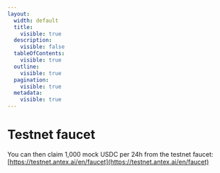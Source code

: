 ```yaml
---
layout:
  width: default
  title:
    visible: true
  description:
    visible: false
  tableOfContents:
    visible: true
  outline:
    visible: true
  pagination:
    visible: true
  metadata:
    visible: true
---
```


# Testnet faucet

You can then claim 1,000 mock USDC per 24h from the testnet faucet: [https://testnet.antex.ai/en/faucet](https://testnet.antex.ai/en/faucet)
